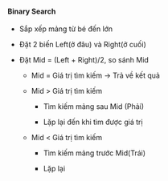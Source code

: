 #### Binary Search

- Sắp xếp mảng từ bé đến lớn

- Đặt 2 biến Left(ở đâu) và Right(ở cuối)

- Đặt Mid = (Left + Right)/2, so sánh Mid

    - Mid = Giá trị tìm kiếm -> Trả về kết quả

    - Mid > Giá trị tìm kiếm
      
        + Tìm kiếm mảng sau Mid (Phải)

        + Lặp lại đến khi tìm được giá trị

    - Mid < Giá trị tìm kiếm

        + Tìm kiếm mảng trước Mid(Trái)

        + Lặp lại 

